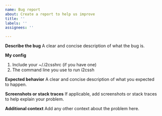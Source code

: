 ```yaml
---
name: Bug report
about: Create a report to help us improve
title: ''
labels: ''
assignees: ''

---
```


**Describe the bug**
A clear and concise description of what the bug is.

**My config**
1. Include your ~/.i2csshrc (if you have one)
2. The command line you use to run i2cssh

**Expected behavior**
A clear and concise description of what you expected to happen.

**Screenshots or stack traces**
If applicable, add screenshots or stack traces to help explain your problem.

**Additional context**
Add any other context about the problem here.
